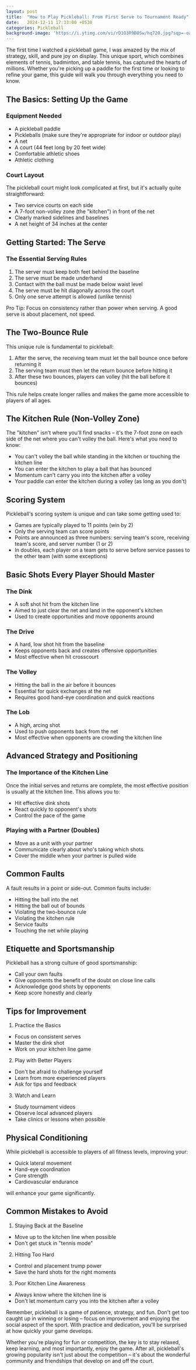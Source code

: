 ```yaml
---
layout: post
title:  "How to Play Pickleball: From First Serve to Tournament Ready"
date:   2024-12-11 17:33:00 +0530
categories: Pickleball
background-image: 'https://i.ytimg.com/vi/rD1O3R9B0Sw/hq720.jpg?sqp=-oaymwEhCK4FEIIDSFryq4qpAxMIARUAAAAAGAElAADIQj0AgKJD&rs=AOn4CLAIw_inNSTezUJf5N1KzGdBKxl-1w'
---
```


The first time I watched a pickleball game, I was amazed by the mix of strategy, skill, and pure joy on display. This unique sport, which combines elements of tennis, badminton, and table tennis, has captured the hearts of millions. Whether you're picking up a paddle for the first time or looking to refine your game, this guide will walk you through everything you need to know.

## The Basics: Setting Up the Game

### Equipment Needed
- A pickleball paddle
- Pickleballs (make sure they're appropriate for indoor or outdoor play)
- A net
- A court (44 feet long by 20 feet wide)
- Comfortable athletic shoes
- Athletic clothing

### Court Layout
The pickleball court might look complicated at first, but it's actually quite straightforward:
- Two service courts on each side
- A 7-foot non-volley zone (the "kitchen") in front of the net
- Clearly marked sidelines and baselines
- A net height of 34 inches at the center

## Getting Started: The Serve

### The Essential Serving Rules
1. The server must keep both feet behind the baseline
2. The serve must be made underhand
3. Contact with the ball must be made below waist level
4. The serve must be hit diagonally across the court
5. Only one serve attempt is allowed (unlike tennis)

Pro Tip: Focus on consistency rather than power when serving. A good serve is about placement, not speed.

## The Two-Bounce Rule

This unique rule is fundamental to pickleball:
1. After the serve, the receiving team must let the ball bounce once before returning it
2. The serving team must then let the return bounce before hitting it
3. After these two bounces, players can volley (hit the ball before it bounces)

This rule helps create longer rallies and makes the game more accessible to players of all ages.

## The Kitchen Rule (Non-Volley Zone)

The "kitchen" isn't where you'll find snacks – it's the 7-foot zone on each side of the net where you can't volley the ball. Here's what you need to know:
- You can't volley the ball while standing in the kitchen or touching the kitchen line
- You can enter the kitchen to play a ball that has bounced
- Momentum can't carry you into the kitchen after a volley
- Your paddle can enter the kitchen during a volley (as long as you don't)

## Scoring System

Pickleball's scoring system is unique and can take some getting used to:
- Games are typically played to 11 points (win by 2)
- Only the serving team can score points
- Points are announced as three numbers: serving team's score, receiving team's score, and server number (1 or 2)
- In doubles, each player on a team gets to serve before service passes to the other team (with some exceptions)

## Basic Shots Every Player Should Master

### The Dink
- A soft shot hit from the kitchen line
- Aimed to just clear the net and land in the opponent's kitchen
- Used to create opportunities and move opponents around

### The Drive
- A hard, low shot hit from the baseline
- Keeps opponents back and creates offensive opportunities
- Most effective when hit crosscourt

### The Volley
- Hitting the ball in the air before it bounces
- Essential for quick exchanges at the net
- Requires good hand-eye coordination and quick reactions

### The Lob
- A high, arcing shot
- Used to push opponents back from the net
- Most effective when opponents are crowding the kitchen line

## Advanced Strategy and Positioning

### The Importance of the Kitchen Line
Once the initial serves and returns are complete, the most effective position is usually at the kitchen line. This allows you to:
- Hit effective dink shots
- React quickly to opponent's shots
- Control the pace of the game

### Playing with a Partner (Doubles)
- Move as a unit with your partner
- Communicate clearly about who's taking which shots
- Cover the middle when your partner is pulled wide

## Common Faults

A fault results in a point or side-out. Common faults include:
- Hitting the ball into the net
- Hitting the ball out of bounds
- Violating the two-bounce rule
- Violating the kitchen rule
- Service faults
- Touching the net while playing

## Etiquette and Sportsmanship

Pickleball has a strong culture of good sportsmanship:
- Call your own faults
- Give opponents the benefit of the doubt on close line calls
- Acknowledge good shots by opponents
- Keep score honestly and clearly

## Tips for Improvement

1. Practice the Basics
- Focus on consistent serves
- Master the dink shot
- Work on your kitchen line game

2. Play with Better Players
- Don't be afraid to challenge yourself
- Learn from more experienced players
- Ask for tips and feedback

3. Watch and Learn
- Study tournament videos
- Observe local advanced players
- Take clinics or lessons when possible

## Physical Conditioning

While pickleball is accessible to players of all fitness levels, improving your:
- Quick lateral movement
- Hand-eye coordination
- Core strength
- Cardiovascular endurance

will enhance your game significantly.

## Common Mistakes to Avoid

1. Staying Back at the Baseline
- Move up to the kitchen line when possible
- Don't get stuck in "tennis mode"

2. Hitting Too Hard
- Control and placement trump power
- Save the hard shots for the right moments

3. Poor Kitchen Line Awareness
- Always know where the kitchen line is
- Don't let momentum carry you into the kitchen after a volley

Remember, pickleball is a game of patience, strategy, and fun. Don't get too caught up in winning or losing – focus on improvement and enjoying the social aspect of the sport. With practice and dedication, you'll be surprised at how quickly your game develops.

Whether you're playing for fun or competition, the key is to stay relaxed, keep learning, and most importantly, enjoy the game. After all, pickleball's growing popularity isn't just about the competition – it's about the wonderful community and friendships that develop on and off the court.
